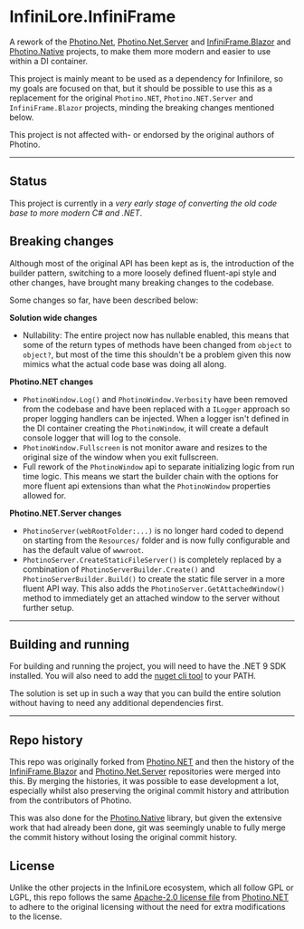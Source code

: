 # InfiniLore.InfiniFrame

A rework of
the [Photino.Net](https://github.com/tryphotino/photino.NET), [Photino.Net.Server](https://github.com/tryphotino/photino.NET.Server)
and [InfiniFrame.Blazor](https://github.com/tryphotino/InfiniFrame.Blazor)
and [Photino.Native](https://github.com/tryphotino/photino.Native) projects, to make them more modern and easier to use
within a DI container.

This project is mainly meant to be used as a dependency for Infinilore, so my goals are focused on that, but it should
be possible to use this as a replacement for the original `Photino.NET`, `Photino.NET.Server` and `InfiniFrame.Blazor`
projects, minding the breaking changes mentioned below.

This project is not affected with- or endorsed by the original authors of Photino.

---

## Status

This project is currently in a *very early stage of converting the old code base to more modern C# and .NET*.

## Breaking changes

Although most of the original API has been kept as is, the introduction of the builder pattern, switching to a more
loosely defined fluent-api style and other changes, have brought many breaking changes to the codebase.

Some changes so far, have been described below:

**Solution wide changes**

- Nullability: The entire project now has nullable enabled, this means that some of the return types of methods have
  been changed from `object` to `object?`, but most of the time this shouldn't be a problem given this now mimics what
  the actual code base was doing all along.

**Photino.NET changes**

- `PhotinoWindow.Log()` and `PhotinoWindow.Verbosity` have been removed from the codebase and have been replaced with a
  `ILogger` approach so proper logging handlers can be injected.
  When a logger isn't defined in the DI container creating the `PhotinoWindow`, it will create a default console logger
  that will log to the console.
- `PhotinoWindow.Fullscreen` is not monitor aware and resizes to the original size of the window when you exit
  fullscreen.
- Full rework of the `PhotinoWindow` api to separate initializing logic from run time logic.
  This means we start the builder chain with the options for more fluent api extensions than what the `PhotinoWindow`
  properties allowed for.

**Photino.NET.Server changes**

- `PhotinoServer(webRootFolder:...)` is no longer hard coded to depend on starting from the `Resources/` folder and is
  now fully configurable and has the default value of `wwwroot`.
- `PhotinoServer.CreateStaticFileServer()` is completely replaced by a combination of `PhotinoServerBuilder.Create()`
  and `PhotinoServerBuilder.Build()` to create the static file server in a more fluent API way.
  This also adds the `PhotinoServer.GetAttachedWindow()` method to immediately get an attached window to the server
  without further setup.

---

## Building and running

For building and running the project, you will need to have the .NET 9 SDK installed.
You will also need to add the [nuget cli tool](https://www.nuget.org/downloads) to your PATH.

The solution is set up in such a way that you can build the entire solution without having to need any additional
dependencies first.

---

## Repo history

This repo was originally forked from [Photino.NET](https://github.com/tryphotino/photino.NET) and then the history of
the [InfiniFrame.Blazor](https://github.com/tryphotino/InfiniFrame.Blazor)
and [Photino.Net.Server](https://github.com/tryphotino/photino.NET.Server) repositories were merged into this.
By merging the histories, it was possible to ease development a lot, especially whilst also preserving the original
commit history and attribution from the contributors of Photino.

This was also done for the [Photino.Native](https://github.com/tryphotino/photino.Native) library, but given the
extensive work that had already been done, git was seemingly unable to fully merge the commit history without losing the
original commit history.

## License

Unlike the other projects in the InfiniLore ecosystem, which all follow GPL or LGPL, this repo follows the
same [Apache-2.0 license file](LICENSE) from [Photino.NET](https://github.com/tryphotino/photino.NET) to adhere to the
original licensing without the need for extra modifications to the license.